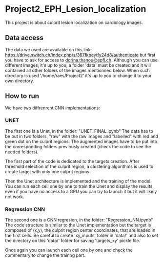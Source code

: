# Project2_EPH_Lesion_localization
This project is about culprit lesion localization on cardiology images.

## Data access

The data we used are available on this link: https://drive.switch.ch/index.php/s/367fkbeytfy24d8/authenticate but first you have to ask for access to dorina.thanou@epfl.ch.
Although you can use different images, it's up to you, a folder 'data' must be created and it will contained all other folders of the images mentionned below.
When such directory is used '/home/raes/Project2' it's up to you to change it to your own directory.
## How to run 

We have two diffrenrent CNN implementations:
  
  ### UNET
  The first one is a Unet, in the folder: "UNET_FINAL.ipynb"
  The data has to be put in two folders, "raw" with the raw images and "labelled" with red and green dot on the culprit regions.
  The augmented images have to be put into the corresponding folders previously created (check the code to see the needed folders).
  
  The first part of the code is dedicated to the targets creation.
  After threshold selection of the culprit region, a clustering algorithms is used to create target with only one culprit regions.

  Then the Unet architecture is implemented and the training of the model. You can run each cell one by one to train the Unet and display the results, even if you 
  have no access to a GPU you can try to launch it but it will likely not work.
  
  ### Regression CNN
  The second one is a CNN regresion, in the folder: "Regression_NN.ipynb"
  The code structure is similar to the Unet implementation but the target is composed of (x,y), the culprit region center coordinates, that are loaded in the first cells.
  Be careful to create 'xy_inputs' folder in 'data/' and also to set the directory on this 'data/' folder for saving 'targets_xy' pickle file.
  
  Once again you can launch each cell one by one and check the commentary to change the trainng part.
  
